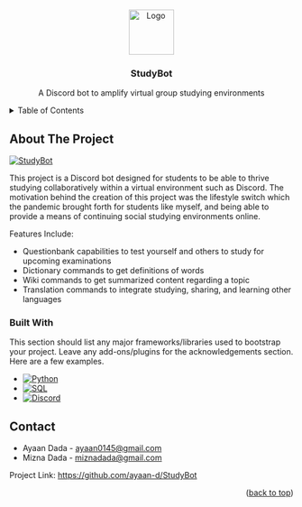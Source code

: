 <!-- Improved compatibility of back to top link: See: https://github.com/othneildrew/Best-README-Template/pull/73 -->
<a name="readme-top"></a>
<!--
*** Thanks for checking out the Best-README-Template. If you have a suggestion
*** that would make this better, please fork the repo and create a pull request
*** or simply open an issue with the tag "enhancement".
*** Don't forget to give the project a star!
*** Thanks again! Now go create something AMAZING! :D
-->

<!-- PROJECT LOGO -->
<br />
<div align="center">
  <a href="https://github.com/othneildrew/Best-README-Template">
    <img src="images/logo.png" alt="Logo" width="80" height="80">
  </a>

  <h3 align="center">StudyBot</h3>

  <p align="center">
    A Discord bot to amplify virtual group studying environments
    <br />
  </p>
</div>


<!-- TABLE OF CONTENTS -->
<details>
  <summary>Table of Contents</summary>
  <ol>
    <li>
      <a href="#about-the-project">About The Project</a>
      <ul>
        <li><a href="#built-with">Built With</a></li>
      </ul>
    </li>
    <li><a href="#contact">Contact</a></li>
  </ol>
</details>



<!-- ABOUT THE PROJECT -->
## About The Project

[![StudyBot][product-screenshot]](https://example.com)

This project is a Discord bot designed for students to be able to thrive studying collaboratively within a virtual environment such as Discord. The motivation behind the creation of this project was the lifestyle switch which the pandemic brought forth for students like myself, and being able to provide a means of continuing social studying environments online.

Features Include:
* Questionbank capabilities to test yourself and others to study for upcoming examinations
* Dictionary commands to get definitions of words
* Wiki commands to get summarized content regarding a topic
* Translation commands to integrate studying, sharing, and learning other languages

### Built With

This section should list any major frameworks/libraries used to bootstrap your project. Leave any add-ons/plugins for the acknowledgements section. Here are a few examples.

* [![Python][py]][python-url]
* [![SQL][sq]][sql-url]
* [![Discord][disc]][disc]

<!-- CONTACT -->
## Contact

* Ayaan Dada - ayaan0145@gmail.com
* Mizna Dada - miznadada@gmail.com

Project Link: https://github.com/ayaan-d/StudyBot

<p align="right">(<a href="#readme-top">back to top</a>)</p>

<!-- MARKDOWN LINKS & IMAGES -->
<!-- https://www.markdownguide.org/basic-syntax/#reference-style-links -->
[python-url]: https://img.shields.io/badge/Python-3776AB?style=for-the-badge&logo=python&logoColor=white
[sql-url]: https://img.shields.io/badge/MySQL-00000F?style=for-the-badge&logo=mysql&logoColor=white
[py]: https://img.shields.io/badge/Python-3776AB?style=for-the-badge&logo=python&logoColor=white
[sq]: https://img.shields.io/badge/MySQL-00000F?style=for-the-badge&logo=mysql&logoColor=white
[disc]: https://img.shields.io/badge/Discord-7289DA?style=for-the-badge&logo=discord&logoColor=white
[product-screenshot]: images/screenshot.png
